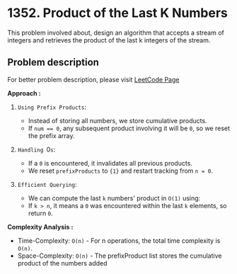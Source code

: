 # 1352. Product of the Last K Numbers

This problem involved about, design an algorithm that accepts a stream of integers and retrieves the product of the last k integers of the stream.

## Problem description

For better problem description, please visit [LeetCode Page](https://leetcode.com/problems/product-of-the-last-k-numbers/description)

**Approach :**<br/>

1. `Using Prefix Products`:

    - Instead of storing all numbers, we store cumulative products.
    - If `num == 0`, any subsequent product involving it will be `0`, so we reset the prefix array.

2. `Handling `0`s`:

    - If a `0` is encountered, it invalidates all previous products.
    - We reset `prefixProducts` to `{1}` and restart tracking from `n = 0`.

3. `Efficient Querying`:
    - We can compute the last `k` numbers' product in `O(1)` using:
    - If `k > n`, it means a `0` was encountered within the last `k` elements, so return `0`.

**Complexity Analysis :**<br/>

-   Time-Complexity: `O(n)` - For n operations, the total time complexity is `O(n)`.
-   Space-Complexity: `O(n)` - The prefixProduct list stores the cumulative product of the numbers added
